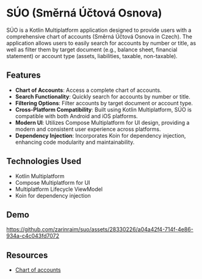 # SÚO (Směrná Účtová Osnova)

SÚO is a Kotlin Multiplatform application designed to provide users with a comprehensive chart of
accounts (Směrná Účtová Osnova in Czech). The application allows users to easily search for accounts
by number or title, as well as filter them by target document (e.g., balance sheet, financial
statement) or account type (assets, liabilities, taxable, non-taxable).

## Features

- **Chart of Accounts**: Access a complete chart of accounts.
- **Search Functionality**: Quickly search for accounts by number or title.
- **Filtering Options**: Filter accounts by target document or account type.
- **Cross-Platform Compatibility**: Built using Kotlin Multiplatform, SÚO is compatible with both
  Android and iOS platforms.
- **Modern UI**: Utilizes Compose Multiplatform for UI design, providing a modern and consistent
  user experience across platforms.
- **Dependency Injection**: Incorporates Koin for dependency injection, enhancing code modularity
  and maintainability.

## Technologies Used

- Kotlin Multiplatform
- Compose Multiplatform for UI
- Multiplatform Lifecycle ViewModel
- Koin for dependency injection

## Demo

https://github.com/zarinraim/suo/assets/28330226/a04a42f4-714f-4e86-934a-c4c043fd7072

## Resources

- [Chart of accounts](https://portal.pohoda.cz/image/uctova_osnova_web.aspx/)
